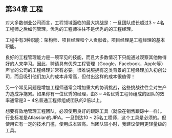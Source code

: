 ## 第34章 工程

对大多数创业公司而言，工程领域面临的最大挑战是：一旦团队成长超过3 ~ 4名工程师之后如何管理。优秀的工程师往往不是优秀的的工程经理。

工程中有3种职能：架构师、项目经理和个人贡献者。项目经理是工程经理的基本职能。

良好的工程管理能力是一项罕见的技能，而且大多数情况下只能通过观察其他做得好的人来学习。因此，聘请具有优秀工程管理（Google，Facebook，Apple等）声誉的公司的工程经理非常有必要。很难说服拥有这类背景的工程经理加入初创公司，而且吸引他们加入的成本非常高，但付出这样的成本很值得！

另一个常见问题是增加工程师通常会增加重大的协调挑战，这些挑战往往会对生产力造成净拖累。如果你有一位优秀的经理，由3 ~ 4名优秀工程师组成的团队的效率通常是3 ~ 4名普通工程师组成团队的2倍以上。

想要有效地管理工程团队，必须使用良好的跟踪工具（就像在销售跟踪中一样）。行业标准是Atlassian的JIRA。一旦到达10 ~ 25名工程师，这个工具是必须的。但使用它有一定的技术门槛，使用成本较高。当团队较小时，我建议使用更轻量级的工具。 

